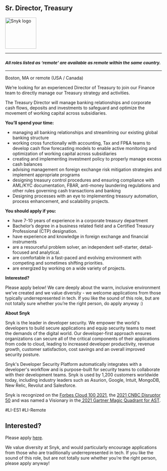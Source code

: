 Sr. Director, Treasury
---

<img src="https://res.cloudinary.com/snyk/image/upload/v1537345894/press-kit/brand/logo-black.png" width="100" alt="Snyk logo" />

<hr>
<h3><em><strong><sub>All roles listed as ‘remote’ are available as remote within the same country.</sub></strong></em></h3>
<hr>
<p><span style="font-weight: 400;">Boston, MA or remote (USA / Canada)</span></p>
<p><span style="font-weight: 400;">We’re looking for an experienced Director of Treasury to join our </span><span style="font-weight: 400;">Finance </span><span style="font-weight: 400;">team to </span><span style="font-weight: 400;">directly manage our Treasury strategy and activities.</span></p>
<p><span style="font-weight: 400;">The </span><span style="font-weight: 400;">Treasury Director</span><span style="font-weight: 400;"> will </span><span style="font-weight: 400;">manage banking relationships and corporate cash flows, deposits and investments to safeguard and optimize the movement of working capital across subsidiaries.&nbsp;</span></p>
<p><strong>You’ll spend your time:</strong></p>
<ul>
<li style="font-weight: 400;"><span style="font-weight: 400;">managing all banking relationships and streamlining our existing global banking structure</span></li>
<li style="font-weight: 400;"><span style="font-weight: 400;">working cross functionally with accounting, Tax and FP&amp;A teams to develop cash flow forecasting models to enable active monitoring and optimization of working capital across subsidiaries</span></li>
<li style="font-weight: 400;"><span style="font-weight: 400;">creating and implementing investment policy to properly manage excess cash balances</span></li>
<li style="font-weight: 400;"><span style="font-weight: 400;">advising management on foreign exchange risk mitigation strategies and implement appropriate programs</span></li>
<li style="font-weight: 400;"><span style="font-weight: 400;">designing treasury control procedures and ensuring compliance with AML/KYC documentation, FBAR, anti-money laundering regulations and other rules governing cash transactions and banking</span></li>
<li style="font-weight: 400;"><span style="font-weight: 400;">Designing processes with an eye to implementing treasury automation, process enhancement, and scalability projects.</span></li>
</ul>
<p><strong>You should apply if you:</strong></p>
<ul>
<li style="font-weight: 400;"><span style="font-weight: 400;">have 7-10 years of experience in a corporate treasury department</span></li>
<li style="font-weight: 400;"><span style="font-weight: 400;">Bachelor’s degree in a business related field and a Certified Treasury Professional (CTP) designation.</span></li>
<li style="font-weight: 400;"><span style="font-weight: 400;">have experience and knowledge in foreign exchange and financial instruments</span></li>
<li style="font-weight: 400;"><span style="font-weight: 400;">are a resourceful problem solver, an independent self-starter, detail-focused and analytical.</span></li>
<li style="font-weight: 400;"><span style="font-weight: 400;">are comfortable in a fast-paced and evolving environment with competing and sometimes shifting priorities.</span></li>
<li style="font-weight: 400;"><span style="font-weight: 400;">are energized by working on a wide variety of projects.</span></li>
</ul>
<p><strong>Interested?</strong></p>
<p><span style="font-weight: 400;">Please apply below! We care deeply about the warm, inclusive environment we’ve created and we value diversity - we welcome applications from those typically underrepresented in tech. If you like the sound of this role, but are not totally sure whether you’re the right person, do apply anyway :)</span></p>
<p><strong>About Snyk</strong></p>
<p><span style="font-weight: 400;">Snyk is the leader in developer security. We empower the world's developers to build secure applications and equip security teams to meet the demands of the digital world. Our developer-first approach ensures organizations can secure all of the critical components of their applications from code to cloud, leading to increased developer productivity, revenue growth, customer satisfaction, cost savings and an overall improved security posture.&nbsp;</span></p>
<p><span style="font-weight: 400;">Snyk's Developer Security Platform automatically integrates with a developer's workflow and is purpose-built for security teams to collaborate with their development teams. Snyk is used by 1,200 customers worldwide today, including industry leaders such as Asurion, Google, Intuit, MongoDB, New Relic, Revolut and Salesforce.</span></p>
<p><span style="font-weight: 400;">Snyk is recognized on the </span><a href="https://www.forbes.com/cloud100/#6f24b5ba5f94"><span style="font-weight: 400;">Forbes Cloud 100 2021</span></a><span style="font-weight: 400;">, the </span><a href="https://www.cnbc.com/2021/05/25/these-are-the-2021-cnbc-disruptor-50-companies.html"><span style="font-weight: 400;">2021 CNBC Disruptor 50</span></a><span style="font-weight: 400;"> and was named a Visionary in the</span><a href="https://snyk.io/blog/snyk-visionary-2021-gartner-magic-quadrant-for-ast/"><span style="font-weight: 400;"> 2021 Gartner Magic Quadrant for AST</span></a><span style="font-weight: 400;">.</span></p>
<p>#LI-ES1 #LI-Remote</p>

Interested?
---

Please apply [here](https://boards.greenhouse.io/snyk/jobs/5573102002#app).

We value diversity at Snyk, and would particularly encourage applications from those who are traditionally underrepresented in tech.
If you like the sound of this role, but are not totally sure whether you’re the right person, please apply anyway!
